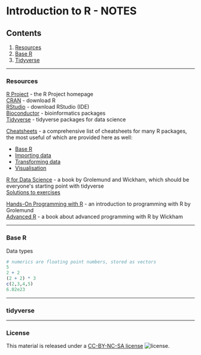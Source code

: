 # Introduction to R - NOTES

## Contents

1. [Resources](#resources)
2. [Base R](#base-r)
3. [Tidyverse](#tidyverse)

---
### Resources

[R Project](https://www.r-project.org/) - the R Project homepage  
[CRAN](https://cran.r-project.org/) - download R  
[RStudio](https://www.rstudio.com/) - download RStudio (IDE)  
[Bioconductor](http://www.bioconductor.org/) - bioinformatics packages  
[Tidyverse](https://www.tidyverse.org/) - tidyverse packages for data science  

[Cheatsheets](https://www.rstudio.com/resources/cheatsheets/) - a comprehensive list of cheatsheets for many R packages, the most useful of which are provided here as well:
* [Base R](cheatsheets/base-r.pdf)
* [Importing data](cheatsheets/data-import.pdf)
* [Transforming data](cheatsheets/data-transformation.pdf)
* [Visualisation](cheatsheets/data-visualization-2.1.pdf)

[R for Data Science](https://r4ds.had.co.nz/) - a book by Grolemund and Wickham, which should be everyone's starting point with tidyverse  
[Solutions to exercises](https://jrnold.github.io/r4ds-exercise-solutions/)

[Hands-On Programming with R](https://rstudio-education.github.io/hopr/) - an introduction to programming with R by Grolemund  
[Advanced R](http://adv-r.had.co.nz/) - a book about advanced programming with R by Wickham  

---
### Base R

Data types
```R
# numerics are floating point numbers, stored as vectors
5
2 + 2
(2 + 2) * 3
c(2,3,4,5)
6.02e23
```



---
### tidyverse




---
### License

This material is released under a
[CC-BY-NC-SA license](https://creativecommons.org/licenses/by-nc-sa/4.0/) ![license](https://licensebuttons.net/l/by-nc-sa/3.0/88x31.png).
